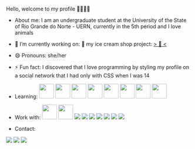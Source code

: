 ### 

Hello, welcome to my profile 🤭🤭🤭🫶

- About me: I am an undergraduate student at the University of the State of Rio Grande do Norte - UERN, currently in the 5th period and I love animals

- 🔭 I’m currently working on: 🍨 my ice cream shop project: <a href="https://github.com/Misians/Gelato-Aprendendo-Flutter-/" target="_blank"> > 🍦 < </a>

- 😄 Pronouns: she/her

- ⚡ Fun fact: I discovered that I love programming by styling my profile on a social network that I had only with CSS when I was 14

- Learning: <img src="https://cdn.jsdelivr.net/gh/devicons/devicon/icons/flutter/flutter-original.svg" width="40" height="40"/>
  <img src="https://cdn.jsdelivr.net/gh/devicons/devicon/icons/docker/docker-original.svg" width="40" height="40"/>
  <img src="https://cdn.jsdelivr.net/gh/devicons/devicon/icons/firebase/firebase-plain.svg" width="40" height="40"/>
  <img src="https://cdn.jsdelivr.net/gh/devicons/devicon/icons/javascript/javascript-original.svg" width="40" height="40"/>
  <img src="https://cdn.jsdelivr.net/gh/devicons/devicon/icons/nextjs/nextjs-original.svg" width="40" height="40"/>
  <img src="https://cdn.jsdelivr.net/gh/devicons/devicon/icons/nodejs/nodejs-original.svg" width="40" height="40"/>
  <img src="https://cdn.jsdelivr.net/gh/devicons/devicon/icons/react/react-original.svg" width="40" height="40"/>
  <img src="https://cdn.jsdelivr.net/gh/devicons/devicon/icons/typescript/typescript-original.svg" width="40" height="40"/>

- Work with:
<img src="https://cdn.jsdelivr.net/gh/devicons/devicon/icons/java/java-original.svg" width="40" height="40"/> <img src="https://cdn.jsdelivr.net/gh/devicons/devicon/icons/linux/linux-original.svg" width="40" height="40"/> <img src="https://cdn.jsdelivr.net/gh/devicons/devicon/icons/html5/html5-original.svg" />  <img src="https://cdn.jsdelivr.net/gh/devicons/devicon/icons/css3/css3-original.svg" />  <img src="https://cdn.jsdelivr.net/gh/devicons/devicon/icons/arduino/arduino-original.svg" />  <img src="https://cdn.jsdelivr.net/gh/devicons/devicon/icons/figma/figma-original.svg" />  <img src="https://cdn.jsdelivr.net/gh/devicons/devicon/icons/linux/linux-original.svg" /> <img src="https://cdn.jsdelivr.net/gh/devicons/devicon/icons/photoshop/photoshop-plain.svg" />  <img src="https://cdn.jsdelivr.net/gh/devicons/devicon/icons/python/python-original.svg" />

- Contact: <div>

<a href="https://www.instagram.com/artemisiakimb/" target="_blank"><img src="https://img.shields.io/badge/-Instagram-%23E4405F?style=for-the-badge&logo=instagram&logoColor=white" target="_blank"></a>
<a href = "mailto:artemisiakmds@gmail.com"><img src="https://img.shields.io/badge/Gmail-D14836?style=for-the-badge&logo=gmail&logoColor=white" target="_blank"></a>
<a href="https://www.linkedin.com/in/artem%C3%ADsia-kimberlly-87322a1b7/" target="_blank"><img src="https://img.shields.io/badge/-LinkedIn-%230077B5?style=for-the-badge&logo=linkedin&logoColor=white" target="_blank"></a>   
</div>

